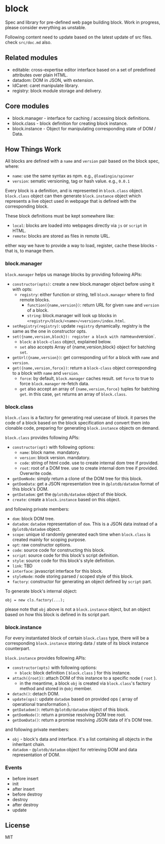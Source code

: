 # block


Spec and library for pre-defined web page building block. Work in progress, please consider everything as unstable.


Following content need to update based on the latest update of src files. check `src/doc.md` also.


## Related modules

 - editable: cross-expertise editor interface based on a set of predefined attributes over plain HTML.
 - datadom: DOM in JSON, with extension.
 - ldCaret: caret manipulate library.
 - registry: block module storage and delivery.


## Core modules

 - block.manager - interface for caching / accessing block definitions.
 - block.class - block definition for creating block instance.
 - block.instance - Object for manipulating corresponding state of DOM / Data.


## How Things Work

All blocks are defined with a `name` and `version` pair based on the block spec, where:

 - `name`: use the same syntax as npm. e.g., `@loadingio/spinner`
 - `version`: sematic versioning, tag or hash value. e.g., `0.0.1`

Every block is a definition, and is represented in `block.class` object. `block.class` object can then generate `block.instance` object which represents a live object used in webpage that is defined with the corresponding block. 

These block definitions must be kept somewhere like:

 - `local`: blocks are loaded into webpages directly via `js` or `script` in HTML.
 - `remote`:  blocks are stored as files in remote URL.

either way we have to provide a way to load, register, cache these blocks - that is, to manage them.


### block.manager

`block.manager` helps us manage blocks by providing following APIs:

 - `constructor(opts)`: create a new block.manager object before using it with opts:
   - `registry`: either function or string, tell `block.manager` where to find remote blocks.
     - `function({name,version})`: return URL for given `name` and `version` of a block.
     - `string`: block.manager will look up blocks in `<registry>/block/<name>/<version>/index.html`.
 - `setRegistry(registry)`: update `registry` dynamically. registry is the same as the one in constructor opts.
 - `set({name,version,block}): register a block with `name` and `version`.
   - `block`: a `block-class` object, explained below.
   - `set` also accepts Array of {name,version,block} object for batching `set`.
 - `getUrl({name,version})`: get corresponding url for a block with `name` and `version`.
 - `get({name,version,force})`: return a `block-class` object corresponding to a block with `name` and `version`.
   - `force`: by default, `block.manager` caches result. set `force` to true to force `block.manager` re-fetch data.
   - `get` also accept an array of `{name,version,force}` tuples for batching `get`. in this case, `get` returns an array of `block.class`.


### block.class

`block.class` is a factory for generating real usecase of block. it parses the code of a block based on the block specification and convert them into clonable code, preparing for generating `block.instance` objects on demand.

`block.class` provides following APIs:

 - `constructor(opt)` with following options:
   - `name`: block name. mandatory.
   - `version`: block version. mandatory.
   - `code`: string of html code. use to create internal dom tree if provided.
   - `root`: root of a DOM tree. use to create internal dom tree if provided. Overwrite code.
 - `getDomNode`: simply return a clone of the DOM tree for this block.
 - `getDomData`: get a JSON representation tree in `@plotdb/datadom` format of this block's DOM.
 - `getDatadom`: get the `@plotdb/datadom` object of thie block.
 - `create`: create a `block.instance` based on this object.

and following private members:

 - `dom`: block DOM tree.
 - `datadom`: `datadom` representation of `dom`. This is a JSON data instead of a `@plotdb/datadom` object.
 - `scope`: unique id randomly generated each time when `block.class` is created mainly for scoping purpose.
 - `opt`: raw constructor options.
 - `code`: source code for constructing this block.
 - `script`: source code for this block's script definition.
 - `style`: source code for this block's style definition.
 - `link`: TBD
 - `interface`: javascript interface for this block.
 - `styleNode`: node storing parsed / scoped style of this block.
 - `factory`: constructor for generating an object defined by `script` part.

To generate block's internal object:

    obj = new cls.factory(...);

please note that `obj` above is not a `block.instance` object, but an object based on how this block is defined in its script part.


### block.instance

For every instantiated block of certain `block.class` type, there will be a corresponding `block.instance` storing data / state of its block instance counterpart.

`block.instance` provides following APIs:

 - `constructor(opts)` with following options:
   - `block`: block definition ( `block.class` ) for this instance.
 - `attach({root})`: attach DOM of this instance to a specific node ( `root` ).
   - in the meantime, a block `obj` is created via `block.class`'s factory method and stored in `@obj` member.
 - `detach()`: detach DOM.
 - `update(ops)`: update `datadom` based on provided ops ( array of operational transformation ).
 - `getDatadom()`: return `@plotdb/datadom` object of this block.
 - `getDomNode()`: return a promise resolving DOM tree root.
 - `getDomData()`: return a promise resolving JSON data of it's DOM tree.

and following private members:

 - `obj` - block's data and interface. it's a list containing all objects in the inheritant chain.
 - `datadom` - `@plotdb/datadom` object for retrieving DOM and data representation of DOM.


### Events

 - before insert
 - init
 - after insert
 - before destroy
 - destroy
 - after destroy
 - update


## License

MIT
